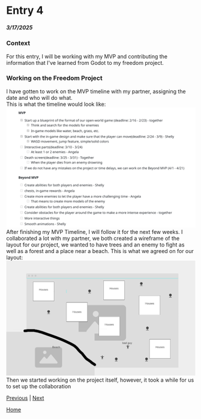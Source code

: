 # Entry 4
##### 3/17/2025

### Context
For this entry, I will be working with my MVP and contributing the information that I've learned from Godot to my freedom project.

### Working on the Freedom Project
I have gotten to work on the MVP timeline with my partner, assigning the date and who will do what.  
This is what the timeline would look like:
![image](https://github.com/shellyw8542/apcsa-freedom-project/blob/main/Screenshot%202025-03-14%2012.14.31%20PM.png)  
After finishing my MVP Timeline, I will follow it for the next few weeks. I collaborated a lot with my partner, we both created a wireframe of the layout for our project, we wanted to have trees and an enemy to fight as well as a forest and a place near a beach. This is what we agreed on for our layout:  
![image](https://github.com/shellyw8542/apcsa-freedom-project/blob/main/wireframefp.png)  
Then we started working on the project itself, however, it took a while for us to set up the collaboration 

[Previous](entry03.md) | [Next](entry05.md)

[Home](../README.md)

